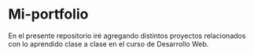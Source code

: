 # Mi-portfolio

En el presente repositorio iré agregando distintos proyectos relacionados con lo aprendido clase a clase en el curso de Desarrollo Web.
